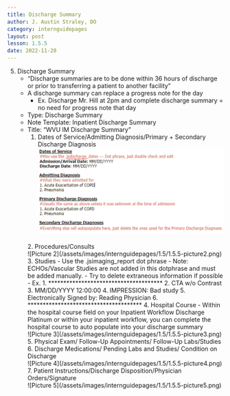 ```yaml
---
title: Discharge Summary
author: J. Austin Straley, DO
category: internguidepages
layout: post
lesson: 1.5.5
date: 2022-11-20
---
```


<html>
    <meta charset="UTF-8">
    <meta name="viewport" content="width=device-width, initial-scale=1">
    <link href="{{site.baseurl}}/assets/grid/bootstrap-grid.min.css" rel="stylesheet">
    <link href="{{site.baseurl}}/assets/grid/grid.css" rel="stylesheet">
    <link rel="stylesheet" href="{{site.baseurl}}/assets/gitbook/gitbook-plugin-fontsettings/website.css">
    <link rel="stylesheet" href="{{site.baseurl}}/assets/gitbook/gitbook-plugin-search-pro/search.css">
    <link rel="stylesheet" href="{{site.baseurl}}/assets/gitbook/gitbook-plugin-back-to-top-button/plugin.css">
    <link rel="stylesheet" href="{{site.baseurl}}/assets/gitbook/style.css">
    <link rel="stylesheet" href="{{site.baseurl}}/assets/gitbook/rouge/{{ site.syntax_highlighter_style | default: 'colorful' }}.css">
    <meta name="HandheldFriendly" content="true"/>
    <meta name="viewport" content="width=device-width, initial-scale=1, user-scalable=no">
    <meta name="apple-mobile-web-app-capable" content="yes">
    <meta name="apple-mobile-web-app-status-bar-style" content="black">
    <link rel="apple-touch-icon-precomposed" sizes="152x152" href="{{site.baseurl}}/assets/gitbook/images/apple-touch-icon-precomposed-152.png">
    <link rel="shortcut icon" href="{{site.baseurl}}/{{site.favicon_path}}" type="image/x-icon">
</html>

5. Discharge Summary
    - “Discharge summaries are to be done within 36 hours of discharge or prior to transferring a patient to another facility”
    - A discharge summary can replace a progress note for the day
        - Ex. Discharge Mr. Hill at 2pm and complete discharge summary = no need for progress note that day
    - Type: Discharge Summary
    - Note Template: Inpatient Discharge Summary
    - Title: “WVU IM Discharge Summary”
        1. Dates of Service/Admitting Diagnosis/Primary + Secondary Discharge Diagnosis<br>
        ![Picture 1](/assets/images/internguidepages/1.5/1.5.5-picture1.png) 
        <br>
	    2. Procedures/Consults<br>
        ![Picture 2](/assets/images/internguidepages/1.5/1.5.5-picture2.png) 
        <br>
		3. Studies
            - Use the .jsimaging_report dot phrase
                - Note: ECHOs/Vascular Studies are not added in this dotphrase and must be added manually.
                - Try to delete extraneous information if possible
                    - Ex. 
						1. **************************************
						2. CTA w/o Contrast
						3. MM/DD/YYYY 12:00:00
						4. IMPRESSION: Bad study
						5. Electronically Signed by: Reading Physician
						6. **************************************
		4. Hospital Course
            - Within the hospital course field on your Inpatient Workflow Discharge Platinum or within your inpatient workflow, you can complete the hospital course to auto populate into your discharge summary<br>
        ![Picture 3](/assets/images/internguidepages/1.5/1.5.5-picture3.png) 
        <br>
		5. Physical Exam/ Follow-Up Appointments/ Follow-Up Labs/Studies
		6. Discharge Medications/ Pending Labs and Studies/ Condition on Discharge<br>
        ![Picture 4](/assets/images/internguidepages/1.5/1.5.5-picture4.png) 
        <br>
		7. Patient Instructions/Discharge Disposition/Physician Orders/Signature<br>
        ![Picture 5](/assets/images/internguidepages/1.5/1.5.5-picture5.png) 
        <br>

